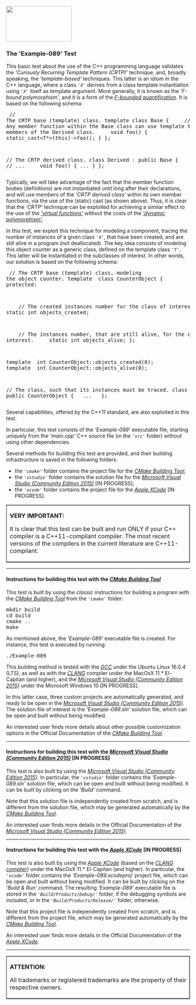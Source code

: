 <IMG src="http://davidcanino.github.io/img/logo-sun.jpg" border="0" width="180" height="97">

<H3>The 'Example-089' Test</H3>

This basic test about the use of the C++ programming language validates the <i>'Curiously Recurring Template Pattern (CRTP)'</i> technique, and, broadly speaking, the <i>'template-based'</i> techniques. This latter is an idiom in the C++ language, where a class <code><i>'X'</i></code> derives from a class template instantiation using <code><i>'X'</i></code> itself as template argument. More generally, it is known as the <i>'F-bound polymorphism'</i>, and it is a form of the <i><A href="https://en.wikipedia.org/wiki/Bounded_quantification#F-bounded_quantification">F-bounded quantification</A></i>. It is based on the following schema:<p><pre>
// The CRTP base (template) class.
template<class T> class Base
{
&nbsp; &nbsp; // Any member function within the Base class can use template to access members of the Derived class.
&nbsp; &nbsp; void foo() { static_cast<T*>(this)->foo(); }
};

// The CRTP derived class.
class Derived : public Base<Derived>
{
&nbsp; &nbsp; // ...
&nbsp; &nbsp; void foo() { ... }
};</pre><p>

Typically, we will take advantage of the fact that the member function bodies (definitions) are not instantiated until long after their declarations, and will use members of the <i>'CRTP derived class'</i> within its own member functions, via the use of the (static) cast (as shown above). Thus, it is clear that the <i>'CRTP'</i> technique can be exploited for achieving a similar effect to the use of the <A href="https://en.wikipedia.org/wiki/Virtual_function"><i>'virtual functions'</i></A> without the costs of the <A href="https://en.wikipedia.org/wiki/Name_binding"><i>'dynamic polymorphism'</i></A>.<p>In this test, we exploit this technique for modeling a component, tracing the number of instances of a given class <code><i>'X'</i></code>, that have been created, and are still alive in a program (not deallocated). The key idea consists of modeling this object counter as a generic class, defined on the template class <code><i>'T'</i></code>. This latter will be instantiated in the subclasses of interest. In other words, our solution is based on the following schema:<p><pre>
// The CRTP base (template) class, modeling the object counter.
template <typename T> class CounterObject 
{ 
&nbsp; &nbsp; protected:

&nbsp; &nbsp; // The created instances number for the class of interest.
&nbsp; &nbsp; static int objects_created;

&nbsp; &nbsp; // The instances number, that are still alive, for the class of interest.
&nbsp; &nbsp; static int objects_alive; 
};

template <typename T> int CounterObject<T>::objects_created(0);
template <typename T> int CounterObject<T>::objects_alive(0);

// The class, such that its instances must be traced.
class X : public CounterObject<X> { &nbsp; ... &nbsp; };</pre><p>

Several capabilities, offered by the C++11 standard, are also exploited in this test.<p>In particular, this test consists of the <i>'Example-089'</i> executable file, starting uniquely from the <i>'main.cpp'</i> C++ source file (in the <code><i>'src'</i></code> folder) without using other dependencies.<p>Several methods for building this test are provided, and their building infrastructure is saved in the following folders:<p><ul>
<li>the <i><code>'cmake'</code></i> folder contains the project file for the <i><A href="http://cmake.org">CMake Building Tool</A></i>;</li>
<li>the <i><code>'vstudio'</code></i> folder contains the solution file for the <i><A href="http://www.visualstudio.com/">Microsoft Visual Studio (Community Edition 2015)</A></i> [IN PROGRESS];</li>
<li>the <i><code>'xcode'</code></i> folder contains the project file for the <i><A href="http://developer.apple.com/xcode/">Apple XCode</A></i> [IN PROGRESS].</li></ul>

<p><table border=1 width=100%><tr><td><p><b>VERY IMPORTANT:</b><p>It is clear that this test can be built and run ONLY if your C++ compiler is a C++11-compliant compiler. The most recent versions of the compilers in the current literature are C++11-compliant.<p></td></tr></table><p><hr><p>

<h4>Instructions for building this test with the <i><A href="http://cmake.org">CMake Building Tool</A></i></h4>

This test is built by using the <i>classic</i> instructions for building a program with the <i><A href="http://cmake.org">CMake Building Tool</A></i> from the <i><code>'cmake'</code></i> folder:
<pre>mkdir build
cd build
cmake ..
make
</pre><p>As mentioned above, the <i>'Example-089'</i> executable file is created. For instance, this test is executed by running:<pre>./Example-089</pre><p>This building method is tested with the <A href="http://gcc.gnu.org/"><i>GCC</i></A> under the Ubuntu Linux 16.0.4 (LTS), as well as with the <A href="http://clang.llvm.org/"><i>CLANG</i></A> compiler under the MacOsX 11.* El-Capitan (and higher), and the <A href="http://www.visualstudio.com/"><i>Microsoft Visual Studio (Community Edition 2015)</i></A> under the Microsoft Windows 10 [IN PROGRESS].

In this latter case, three custom projects are automatically generated, and ready to be open in the <A href="http://www.visualstudio.com/"><i>Microsoft Visual Studio (Community Edition 2015)</i></A>. The solution file of interest is the <i>'Example-089.sln'</i> solution file, which can be open and built without being modified.<p>An interested user finds more details about other possible customization options in the Official Documentation of the <i><A href="http://cmake.org">CMake Building Tool</A></i>.<p><hr><p>

<h4>Instructions for building this test with the <i><A href="http://www.visualstudio.com/">Microsoft Visual Studio (Community Edition 2015)</A></i> [IN PROGRESS]</h4>

This test is also built by using the <A href="http://www.visualstudio.com/"><i>Microsoft Visual Studio (Community Edition 2015)</i></A>. In particular, the <i><code>'vstudio'</code></i> folder contains the <i>'Example-089.sln'</i> solution file, which can be open and built without being modified. It can be built by clicking on the <i>'Build'</i> command.

Note that this solution file is independently created from scratch, and is different from the solution file, which may be generated automatically by the <i><A href="http://cmake.org">CMake Building Tool</A></i>.<p>An interested user finds more details in the Official Documentation of the <i><A href="http://www.visualstudio.com/">Microsoft Visual Studio (Community Edition 2015)</A></i>.<p><hr><p>

<h4>Instructions for building this test with the <i><A href="http://developer.apple.com/xcode/">Apple XCode</A></i> [IN PROGRESS]</h4>

This test is also built by using the <A href="http://developer.apple.com/xcode/"><i>Apple XCode</i></A> (based on the <A href="http://clang.llvm.org/"><i>CLANG</i> compiler</A>) under the MacOsX 11.* El-Capitan (and higher). In particular, the <i><code>'xcode'</code></i> folder contains the <i>'Example-089.xcodeproj'</i> project file, which can be open and built without being modified. It can be built by clicking on the <i>'Build & Run'</i> command. The resulting <i>'Example-089'</i> executable file is stored in the <i><code>'Build/Products/Debug/'</code></i> folder, if the debugging symbols are included, or in the <i><code>'Build/Products/Release/'</code></i> folder, otherwise.<p>

Note that this project file is independently created from scratch, and is different from the project file, which may be generated automatically by the <i><A href="http://cmake.org">CMake Building Tool</A></i>.<p>An interested user finds more details in the Official Documentation of the <A href="http://developer.apple.com/xcode/"><i>Apple XCode</i></A>.<p><hr><p><table border=1><tr><td><p><b>ATTENTION:</b><p>All trademarks or registered trademarks are the property of their respective owners.</td></tr></table>
